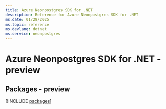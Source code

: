 ```yaml
---
title: Azure Neonpostgres SDK for .NET
description: Reference for Azure Neonpostgres SDK for .NET
ms.date: 01/28/2025
ms.topic: reference
ms.devlang: dotnet
ms.service: neonpostgres
---
```

# Azure Neonpostgres SDK for .NET - preview
## Packages - preview
[!INCLUDE [packages](neonpostgres-index.md)]